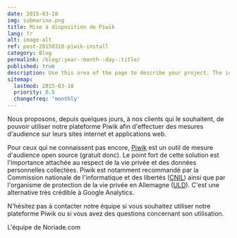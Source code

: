 ```yaml
---
date: 2015-03-18
img: submarine.png
title: Mise à disposition de Piwik
lang: fr
alt: image-alt
ref: post-20150318-piwik-install
category: Blog
permalink: /blog/:year-:month-:day-:title/
published: true
description: Use this area of the page to describe your project. The icon above is part of a free icon set by <a href="https://sellfy.com/p/8Q9P/jV3VZ/">Flat Icons</a>. On their website, you can download their free set with 16 icons, or you can purchase the entire set with 146 icons for only $12!
sitemap:
  lastmod: 2015-03-18
  priority: 0.5
  changefreq: 'monthly'
---
```

Nous proposons, depuis quelques jours, à nos clients qui le souhaitent, de pouvoir utiliser notre plateforme Piwik afin d'effectuer des mesures d'audience sur leurs sites internet et applications web.

Pour ceux qui ne connaissent pas encore, <a title="Piwik" href="http://piwik.org/" target="_blank">Piwik</a> est un outil de mesure d'audience open source (gratuit donc). Le point fort de cette solution est l'importance attachée au respect de la vie privée et des données personnelles collectées. Piwik est notamment recommandé par la Commission nationale de l'informatique et des libertés (<a title="CNIL" href="http://www.cnil.fr/vos-obligations/sites-web-cookies-et-autres-traceurs/outils-et-codes-sources/la-mesure-daudience/" target="_blank">CNIL</a>) ainsi que par l'organisme de protection de la vie privée en Allemagne (<a title="ULD" href="https://www.datenschutzzentrum.de/" target="_blank">ULD</a>). C'est une alternative très crédible à Google Analytics.

N'hésitez pas à contacter notre équipe si vous souhaitez utiliser notre plateforme Piwik ou si vous avez des questions concernant son utilisation.

L'équipe de Noriade.com

